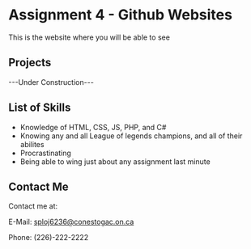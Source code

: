 # Assignment 4 - Github Websites

This is the website where you will be able to see 

## Projects

---Under Construction---

## List of Skills

- Knowledge of HTML, CSS, JS, PHP, and C#
- Knowing any and all League of legends champions, and all of their abilites
- Procrastinating
- Being able to wing just about any assignment last minute

## Contact Me
Contact me at:

E-Mail: sploj6236@conestogac.on.ca

Phone: (226)-222-2222
